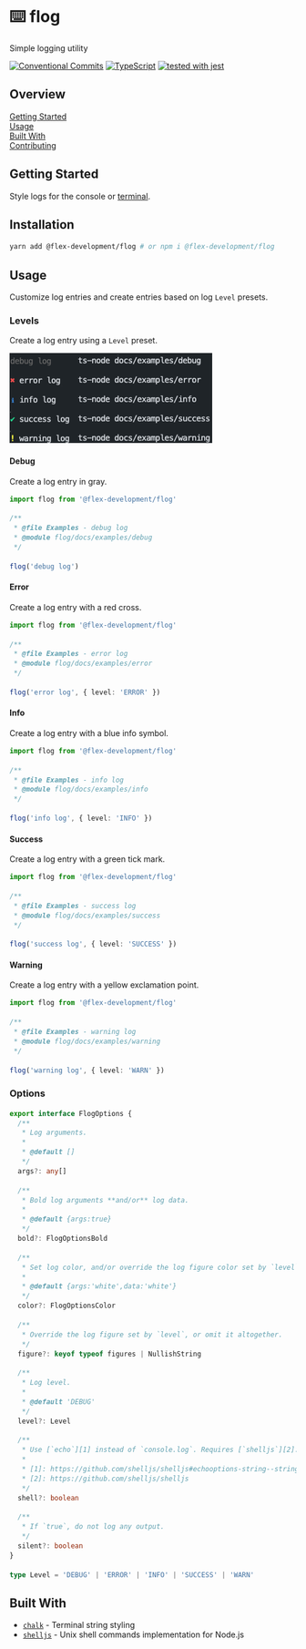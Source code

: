 # :keyboard: flog

Simple logging utility

[![Conventional Commits](https://img.shields.io/badge/Conventional%20Commits-1.0.0-yellow.svg)](https://conventionalcommits.org)
[![TypeScript](https://badgen.net/badge/-/typescript?icon=typescript&label)](https://www.typescriptlang.org/)
[![tested with jest](https://img.shields.io/badge/tested_with-jest-99424f.svg)](https://github.com/facebook/jest)

## Overview

[Getting Started](#getting-started)  
[Usage](#usage)  
[Built With](#built-with)  
[Contributing](CONTRIBUTING.md)

## Getting Started

Style logs for the console or [terminal][3].

## Installation

```zsh
yarn add @flex-development/flog # or npm i @flex-development/flog
```

## Usage

Customize log entries and create entries based on log `Level` presets.

### Levels

Create a log entry using a `Level` preset.

![log-levels](docs/log-levels.png)

#### Debug

Create a log entry in gray.

```typescript
import flog from '@flex-development/flog'

/**
 * @file Examples - debug log
 * @module flog/docs/examples/debug
 */

flog('debug log')
```

#### Error

Create a log entry with a red cross.

```typescript
import flog from '@flex-development/flog'

/**
 * @file Examples - error log
 * @module flog/docs/examples/error
 */

flog('error log', { level: 'ERROR' })
```

#### Info

Create a log entry with a blue info symbol.

```typescript
import flog from '@flex-development/flog'

/**
 * @file Examples - info log
 * @module flog/docs/examples/info
 */

flog('info log', { level: 'INFO' })
```

#### Success

Create a log entry with a green tick mark.

```typescript
import flog from '@flex-development/flog'

/**
 * @file Examples - success log
 * @module flog/docs/examples/success
 */

flog('success log', { level: 'SUCCESS' })
```

#### Warning

Create a log entry with a yellow exclamation point.

```typescript
import flog from '@flex-development/flog'

/**
 * @file Examples - warning log
 * @module flog/docs/examples/warning
 */

flog('warning log', { level: 'WARN' })
```

### Options

```typescript
export interface FlogOptions {
  /**
   * Log arguments.
   *
   * @default []
   */
  args?: any[]

  /**
   * Bold log arguments **and/or** log data.
   *
   * @default {args:true}
   */
  bold?: FlogOptionsBold

  /**
   * Set log color, and/or override the log figure color set by `level`.
   *
   * @default {args:'white',data:'white'}
   */
  color?: FlogOptionsColor

  /**
   * Override the log figure set by `level`, or omit it altogether.
   */
  figure?: keyof typeof figures | NullishString

  /**
   * Log level.
   *
   * @default 'DEBUG'
   */
  level?: Level

  /**
   * Use [`echo`][1] instead of `console.log`. Requires [`shelljs`][2].
   *
   * [1]: https://github.com/shelljs/shelljs#echooptions-string--string-
   * [2]: https://github.com/shelljs/shelljs
   */
  shell?: boolean

  /**
   * If `true`, do not log any output.
   */
  silent?: boolean
}

type Level = 'DEBUG' | 'ERROR' | 'INFO' | 'SUCCESS' | 'WARN'
```

## Built With

- [`chalk`][1] - Terminal string styling
- [`shelljs`][2] - Unix shell commands implementation for Node.js

[1]: https://github.com/chalk/chalk
[2]: https://github.com/shelljs/shelljs
[3]: https://github.com/shelljs/shelljs#echooptions-string--string-
